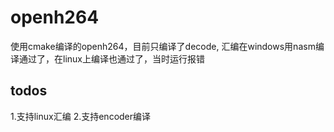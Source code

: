 # openh264
使用cmake编译的openh264，目前只编译了decode, 汇编在windows用nasm编译通过了，在linux上编译也通过了，当时运行报错

## todos
1.支持linux汇编
2.支持encoder编译